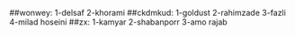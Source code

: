 ##wonwey:
1-delsaf
2-khorami
##ckdmkud:
1-goldust
2-rahimzade
3-fazli
4-milad hoseini
##zx:
1-kamyar
2-shabanporr
3-amo rajab
